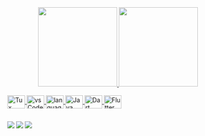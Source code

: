 
<div align="center">
  <a href="https://github.com/matheuznsilva">
  <img height="180em" src="https://github-readme-stats.vercel.app/api?username=matheuznsilva&show_icons=true&theme=tokyonight&include_all_commits=true&count_private=true"/>
  <img height="180em" src="https://github-readme-stats.vercel.app/api/top-langs/?username=matheuznsilva&layout=compact&langs_count=7&theme=tokyonight"/>  
</div>
  
  
<div style="display: inline_block"><br>
  <img align="center" alt="Tux" height="30" width="40" src="https://cdn.jsdelivr.net/gh/devicons/devicon/icons/linux/linux-original.svg"/>       
  <img align="center" alt="vsCode" height="30" width="40" src="https://cdn.jsdelivr.net/gh/devicons/devicon/icons/vscode/vscode-original.svg"/>
  <img align="center" alt="languageC" height="30" width="40" src="https://cdn.jsdelivr.net/gh/devicons/devicon/icons/c/c-plain.svg"/>
  <img align="center" alt="Java" height="30" width="40" src="https://cdn.jsdelivr.net/gh/devicons/devicon/icons/java/java-plain.svg"/>
  <img align="center" alt="Dart" height="30" width="40" src="https://cdn.jsdelivr.net/gh/devicons/devicon/icons/dart/dart-original.svg"/>
  <img align="center" alt="Flutter" height="30" width="40" src="https://cdn.jsdelivr.net/gh/devicons/devicon/icons/flutter/flutter-original.svg"/>
</div>
  
  ##
 
<div> 
    <a href="https://www.linkedin.com/in/matheuznsilva/" target="_blank"><img src="https://img.shields.io/badge/-LinkedIn-%230077B5?style=for-the-badge&logo=linkedin&logoColor=white" target="_blank"></a> 
  <a href="https://instagram.com/matheuznsilva" target="_blank"><img src="https://img.shields.io/badge/-Instagram-%23E4405F?style=for-the-badge&logo=instagram&logoColor=white" target="_blank"></a>
  <a href="https://telegram.me/matheuznsilva" target="_blank"><img src="https://img.shields.io/badge/Telegram-2CA5E0?style=for-the-badge&logo=telegram&logoColor=white" target="_blank"></a>
</div>
 
  
